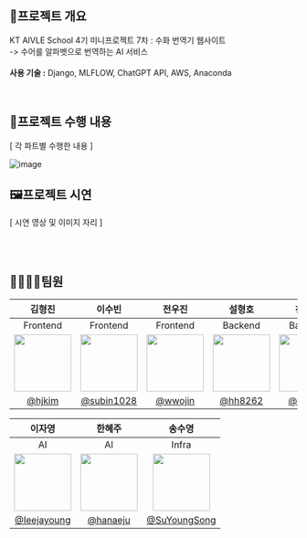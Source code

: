## 📖프로젝트 개요

KT AIVLE School 4기 미니프로젝트 7차 : 수화 번역기 웹사이트<br>
-> 수어를 알파벳으로 번역하는 AI 서비스<br><br>
**사용 기술 :** Django, MLFLOW, ChatGPT API, AWS, Anaconda 




<br>

## 🧾프로젝트 수행 내용
[ 각 파트별 수행한 내용  ]


![image](https://github.com/SuYoungSong/Web-Sign-Language-Translation/assets/98371516/8791115d-f37f-4c09-9cb9-d0b10b6e6fec)
<br>

## 🖼프로젝트 시연
[ 시연 영상 및 이미지 자리 ]



<br><br>
## 👨‍👩‍👧‍👧팀원
|김형진|이수빈|전우진|설형호|천영성|
|:-:|:-:|:-:|:-:|:-:|
|Frontend|Frontend|Frontend|Backend|Backend|
|<img src='https://github.com/SuYoungSong/Web-Sign-Language-Translation/assets/80526924/c6cc0882-98bb-4fb2-aa86-a8e9d7682293' width=100 />|<img src='https://github.com/SuYoungSong/Web-Sign-Language-Translation/assets/80526924/6f6d62a1-d5cc-4d79-84ee-7cd94e42fc40' width=100 />|<img src='https://github.com/SuYoungSong/Web-Sign-Language-Translation/assets/80526924/9d8233a5-d7ae-4232-b296-822f7e44ba69' width=100 />|<img src='https://github.com/SuYoungSong/Web-Sign-Language-Translation/assets/80526924/e662d27e-26b0-43cb-805b-3864fd8be002' width=100 />|<img src='https://github.com/SuYoungSong/Web-Sign-Language-Translation/assets/80526924/20b3a264-8ef1-4ecd-9e81-4e293aa69fe0' width=100 />|
|[@hjkim](https://github.com/hjcode00)|[@subin1028](https://github.com/subin1028)|[@wwojin](https://github.com/jsm9194)|[@hh8262](https://github.com/hh8262)|[@hokoro](https://github.com/hokoro)|


|이자영|한혜주|송수영|
|:-:|:-:|:-:|
|AI|AI|Infra|
|<img src='a' width=100 />|<img src='https://github.com/SuYoungSong/Web-Sign-Language-Translation/assets/80526924/54f99bef-4dd9-4a69-be51-da58e0fae9b4' width=100 />|<img src='https://github.com/SuYoungSong/Web-Sign-Language-Translation/assets/80526924/664bca9b-521b-45f2-a597-3c0766093067' width=100 />|
|[@Ieejayoung](https://github.com/Ieejayoung) |[@hanaeju](https://github.com/hanaeju)|[@SuYoungSong](https://github.com/SuYoungSong)|



